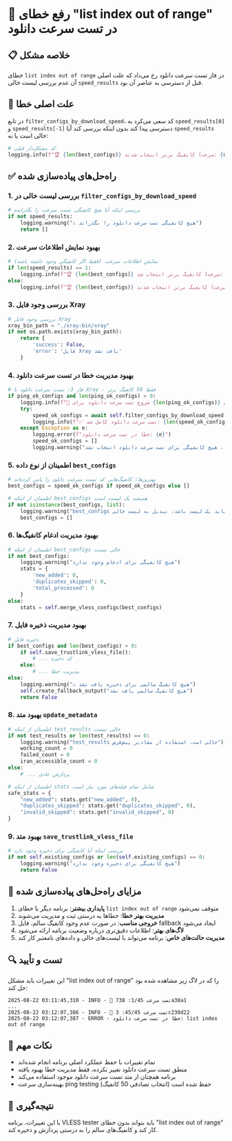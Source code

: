 # 🔧 رفع خطای "list index out of range" در تست سرعت دانلود

## 📋 خلاصه مشکل

خطای `list index out of range` در فاز تست سرعت دانلود رخ می‌داد که علت اصلی آن عدم بررسی لیست خالی `speed_results` قبل از دسترسی به عناصر آن بود.

## 🚨 علت اصلی خطا

در تابع `filter_configs_by_download_speed`، کد سعی می‌کرد به `speed_results[0]` و `speed_results[-1]` دسترسی پیدا کند بدون اینکه بررسی کند آیا `speed_results` خالی است یا نه:

```python
# کد مشکل‌دار قبلی
logging.info(f"🏆 {len(best_configs)} کانفیگ برتر انتخاب شدند (سرعت: {speed_results[0]['speed_mbps']:.2f} - {speed_results[-1]['speed_mbps']:.2f} Mbps)")
```

## ✅ راه‌حل‌های پیاده‌سازی شده

### 1. بررسی لیست خالی در `filter_configs_by_download_speed`

```python
# بررسی اینکه آیا هیچ کانفیگی تست سرعت را نگذرانده
if not speed_results:
    logging.warning("⚠️ هیچ کانفیگی تست سرعت دانلود را نگذراند")
    return []
```

### 2. بهبود نمایش اطلاعات سرعت

```python
# نمایش اطلاعات سرعت (فقط اگر کانفیگی وجود داشته باشد)
if len(speed_results) == 1:
    logging.info(f"🏆 {len(best_configs)} کانفیگ برتر انتخاب شد (سرعت: {speed_results[0]['speed_mbps']:.2f} Mbps)")
else:
    logging.info(f"🏆 {len(best_configs)} کانفیگ برتر انتخاب شدند (سرعت: {speed_results[0]['speed_mbps']:.2f} - {speed_results[-1]['speed_mbps']:.2f} Mbps)")
```

### 3. بررسی وجود فایل Xray

```python
# بررسی وجود فایل Xray
xray_bin_path = "./xray-bin/xray"
if not os.path.exists(xray_bin_path):
    return {
        'success': False,
        'error': 'فایل Xray یافت نشد'
    }
```

### 4. بهبود مدیریت خطا در تست سرعت دانلود

```python
# فاز 3: تست سرعت دانلود با Xray - فقط 50 کانفیگ برتر
if ping_ok_configs and len(ping_ok_configs) > 0:
    logging.info(f"🚀 شروع تست سرعت دانلود برای {len(ping_ok_configs)} کانفیگ سالم ping")
    try:
        speed_ok_configs = await self.filter_configs_by_download_speed(ping_ok_configs, max_configs=50)
        logging.info(f"✅ تست سرعت دانلود کامل شد: {len(speed_ok_configs)} کانفیگ برتر از {len(ping_ok_configs)}")
    except Exception as e:
        logging.error(f"خطا در تست سرعت دانلود: {e}")
        speed_ok_configs = []
        logging.warning("در صورت خطا، هیچ کانفیگی برای تست سرعت دانلود انتخاب نشد")
```

### 5. اطمینان از نوع داده `best_configs`

```python
# بهترین‌ها: کانفیگ‌هایی که تست سرعت دانلود را پاس کرده‌اند
best_configs = speed_ok_configs if speed_ok_configs else []

# اطمینان از اینکه best_configs همیشه یک لیست است
if not isinstance(best_configs, list):
    logging.warning("best_configs باید یک لیست باشد، تبدیل به لیست خالی")
    best_configs = []
```

### 6. بهبود مدیریت ادغام کانفیگ‌ها

```python
# اطمینان از اینکه best_configs خالی نیست
if not best_configs:
    logging.warning("هیچ کانفیگی برای ادغام وجود ندارد")
    stats = {
        'new_added': 0,
        'duplicates_skipped': 0,
        'total_processed': 0
    }
else:
    stats = self.merge_vless_configs(best_configs)
```

### 7. بهبود مدیریت ذخیره فایل

```python
# ذخیره فایل
if best_configs and len(best_configs) > 0:
    if self.save_trustlink_vless_file():
        # ... کد ذخیره
    else:
        # ... مدیریت خطا
else:
    logging.warning("⚠️ هیچ کانفیگ سالمی برای ذخیره یافت نشد")
    self.create_fallback_output("هیچ کانفیگ سالمی یافت نشد")
    return False
```

### 8. بهبود متد `update_metadata`

```python
# اطمینان از اینکه test_results خالی نیست
if not test_results or len(test_results) == 0:
    logging.warning("test_results خالی است، استفاده از مقادیر پیش‌فرض")
    working_count = 0
    failed_count = 0
    iran_accessible_count = 0
else:
    # ... پردازش عادی

# اطمینان از اینکه stats شامل تمام فیلدهای مورد نیاز است
safe_stats = {
    "new_added": stats.get("new_added", 0),
    "duplicates_skipped": stats.get("duplicates_skipped", 0),
    "invalid_skipped": stats.get("invalid_skipped", 0)
}
```

### 9. بهبود متد `save_trustlink_vless_file`

```python
# بررسی اینکه آیا کانفیگی برای ذخیره وجود دارد
if not self.existing_configs or len(self.existing_configs) == 0:
    logging.warning("هیچ کانفیگی برای ذخیره وجود ندارد")
    return False
```

## 🎯 مزایای راه‌حل‌های پیاده‌سازی شده

1. **پایداری بیشتر**: برنامه دیگر با خطای `list index out of range` متوقف نمی‌شود
2. **مدیریت بهتر خطا**: خطاها به درستی ثبت و مدیریت می‌شوند
3. **خروجی مناسب**: در صورت عدم وجود کانفیگ سالم، فایل fallback ایجاد می‌شود
4. **لاگ‌های بهتر**: اطلاعات دقیق‌تری درباره وضعیت برنامه ارائه می‌شود
5. **مدیریت حالت‌های خاص**: برنامه می‌تواند با لیست‌های خالی و داده‌های نامعتبر کار کند

## 🔍 تست و تأیید

این تغییرات باید مشکل "list index out of range" را که در لاگ زیر مشاهده شده بود حل کند:

```
2025-08-22 03:11:45,310 - INFO - 📡 تست سرعت 1/45: 738a38a1
...
2025-08-22 03:12:07,386 - INFO - 📡 تست سرعت 45/45: 3c230d22
2025-08-22 03:12:07,387 - ERROR - خطا در تست سرعت دانلود: list index out of range
```

## 📝 نکات مهم

- تمام تغییرات با حفظ عملکرد اصلی برنامه انجام شده‌اند
- منطق تست سرعت دانلود تغییر نکرده، فقط مدیریت خطا بهبود یافته
- برنامه همچنان از متد تست سرعت دانلود موجود استفاده می‌کند
- بهینه‌سازی سرعت ping testing (انتخاب تصادفی 50 کانفیگ) حفظ شده است

## 🚀 نتیجه‌گیری

با این تغییرات، برنامه VLESS tester باید بتواند بدون خطای "list index out of range" کار کند و کانفیگ‌های سالم را به درستی پردازش و ذخیره کند.
